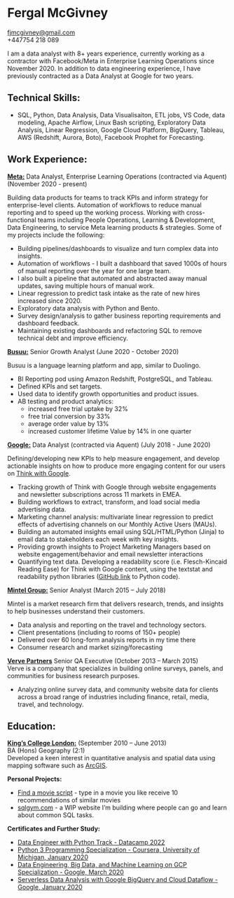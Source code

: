 # Fergal McGivney
<fjmcgivney@gmail.com> <br>
+447754 218 089

I am a data analyst with 8+ years experience, currently working as a contractor with Facebook/Meta in Enterprise Learning Operations since November 2020. In addition to data engineering experience, I have previously contracted as a Data Analyst at Google for two years. 

## Technical Skills:

- SQL, Python, Data Analysis, Data Visualisaiton, ETL jobs, VS Code, data modeling, Apache Airflow, Linux Bash scripting, Exploratory Data Analysis, Linear Regression, Google Cloud Platform, BigQuery, Tableau, AWS (Redshift, Aurora, Boto), Facebook Prophet for Forecasting. 

## Work Experience: 
**[Meta:](https://about.facebook.com/)**
Data Analyst, Enterprise Learning Operations (contracted via Aquent) (November 2020 - present)

Building data products for teams to track KPIs and inform strategy for enterprise-level clients. Automation of workflows to reduce manual reporting and to speed up the working process. Working with cross-functional teams including People Operations, Learning & Development, Data Engineering, to service Meta learning products & strategies. Some of my projects include the following:

- Building pipelines/dashboards to visualize and turn complex data into insights. 
- Automation of workflows - I built a dashboard that saved 1000s of hours of manual reporting over the year for one large team. 
- I also built a pipeline that automated and abstracted away manual updates, saving multiple hours of manual work.
- Linear regression to predict task intake as the rate of new hires increased since 2020. 
- Exploratory data analysis with Python and Bento.
- Survey design/analysis to gather business reporting requirements and dashboard feedback. 
- Maintaining existing dashboards and refactoring SQL to remove technical debt and improve efficiency. 

**[Busuu:](https://www.busuu.com/)**
Senior Growth Analyst (June 2020 - October 2020)

Busuu is a language learning platform and app, similar to Duolingo.
- BI Reporting pod using Amazon Redshift, PostgreSQL, and Tableau. 
- Defined KPIs and set targets. 
- Used data to identify growth opportunities and product issues. 
- AB testing and product analytics: 
  - increased free trial uptake by 32%
  - free trial conversion by 33%
  - average order value by 13% 
  - increased customer lifetime Value by 14% in one quarter

**[Google:](https://about.google/)** 
Data Analyst (contracted via Aquent) (July 2018 - June 2020)

Defining/developing new KPIs to help measure engagement, and develop actionable insights on how to produce more engaging content for our users on [Think with Google](https://www.thinkwithgoogle.com/).

- Tracking growth of Think with Google through website engagements and newsletter subscriptions across 11 markets in EMEA.
- Building workflows to extract, transform, and load social media advertising data. 
- Marketing channel analysis: multivariate linear regression to predict effects of advertising channels on our Monthly Active Users (MAUs). 
- Building an automated insights email using SQL/HTML/Python (Jinja) to email data to stakeholders each week with key insights.
- Providing growth insights to Project Marketing Managers based on website engagement/behavior and email newsletter interactions
- Quantifying text data. Developing a readability score (i.e. Flesch-Kincaid Reading Ease) for Think with Google content, using the textstat and readability python libraries ([GitHub link](https://www.google.com/url?q=https://github.com/fergmack/prod_readability/blob/master/text_ratings.py&sa=D&source=docs&ust=1655729140375256&usg=AOvVaw3r2rwLhp82qw8341KawDbs) to Python code). 

**[Mintel Group:](https://www.mintel.com/about-mintel)**
Senior Analyst (March 2015 – July 2018)

Mintel is a market research firm that delivers research, trends, and insights to help businesses understand their customers.

- Data analysis and reporting on the travel and technology sectors.
- Client presentations (including to rooms of 150+ people)
- Delivered over 60 long-form analysis reports in my time there
- Consumer research and market sizing/forecasting

**[Verve Partners](https://www.addverve.com/)** Senior QA Executive (October 2013 – March 2015) <br>
Verve is a company that specializes in building online surveys, panels, and communities for business research purposes.

- Analyzing online survey data, and community website data for clients across a broad range of industries including finance, retail, media, travel, and technology.

## Education:
**[King’s College London:](https://www.kcl.ac.uk/about)** (September 2010 – June 2013) <br>
BA (Hons) Geography (2:1)
<br>
Developed a keen interest in quantitative analysis and spatial data using mapping software such as [ArcGIS](https://www.esri.com/en-us/arcgis/products/arcgis-online/capabilities/analyze-data).

**Personal Projects:**
- [Find a movie script](https://replit.com/@fergmack/Find-a-movie-to-watch#main.pya%20Engineer%20with%20Python%20Track%20-%20Datacamp%202022) - type in a movie you like receive 10 recommendations of similar movies
- [sqlgym.com](sqlgm.com) - a WIP website I’m building where people can go and learn about common SQL tasks.

**Certificates and Further Study:**
- [Data Engineer with Python Track - Datacamp 2022](https://www.google.com/url?q=https://www.datacamp.com/statement-of-accomplishment/track/f5dae186c0bb780b5c5e9e470e085cf279b21510&sa=D&source=docs&ust=1655729606653559&usg=AOvVaw0wGMoLeeU_E2iG6amN7g75) 
- [Python 3 Programming Specialization - Coursera, University of Michigan, January 2020](https://www.google.com/url?q=https://www.coursera.org/account/accomplishments/specialization/Q3BGK3TCSYVA&sa=D&source=docs&ust=1655729669270031&usg=AOvVaw03QIMjnicF9EyQY0OEnQpv)
- [Data Engineering, Big Data, and Machine Learning on GCP Specialization - Google, March 2020](https://www.coursera.org/account/accomplishments/specialization/6CE85UUQKTV3?utm_medium=certificate&utm_source=link&utm_campaign=copybutton_certificate)
- [Serverless Data Analysis with Google BigQuery and Cloud Dataflow - Google, January 2020](https://www.coursera.org/account/accomplishments/verify/CFAAXA4PXM3W)

